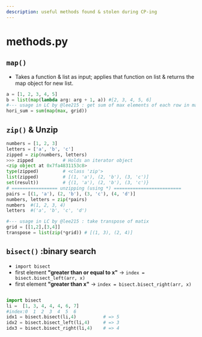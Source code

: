 ```yaml
---
description: useful methods found & stolen during CP-ing
---
```


# methods.py

## `map()`

* Takes a function & list as input; applies that function on list & returns the map object for new list.

```python
a = [1, 2, 3, 4, 5]
b = list(map(lambda arg: arg + 1, a)) #[2, 3, 4, 5, 6]
#--- usage in LC by @lee215 : get sum of max elements of each row in matrix-'grid'
hori_sum = sum(map(max, grid))
```

## `zip()` & Unzip

```python
numbers = [1, 2, 3]
letters = ['a', 'b', 'c']
zipped = zip(numbers, letters)
>>> zipped           # Holds an iterator object
<zip object at 0x7fa4831153c8>
type(zipped)         # <class 'zip'>
list(zipped)         # [(1, 'a'), (2, 'b'), (3, 'c')]
set(result))         # {(1, 'a'), (2, 'b'), (3, 'c')}
# ================= unzipping (using *) =========================
pairs = [(1, 'a'), (2, 'b'), (3, 'c'), (4, 'd')]
numbers, letters = zip(*pairs)
numbers  #(1, 2, 3, 4)
letters  #('a', 'b', 'c', 'd')

#--- usage in LC by @lee215 : take transpose of matix
grid = [[1,2],[3,4]]
transpose = list(zip(*grid)) # [(1, 3), (2, 4)]
```



## `bisect()` :binary search

* `import bisect`
* first element **"greater than or equal to x"**  -&gt; `index = bisect.bisect_left(arr, x)`
* first element **"greater than x"**                      -&gt; `index = bisect.bisect_right(arr, x)`

```python

import bisect
li =  [1, 3, 4, 4, 4, 6, 7]
#index:0  1  2  3  4  5  6    
idx1 = bisect.bisect(li,4)          # => 5
idx2 = bisect.bisect_left(li,4)     # => 3
idx3 = bisect.bisect_right(li,4)    # => 4
```













